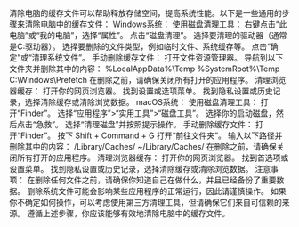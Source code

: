 清除电脑的缓存文件可以帮助释放存储空间，提高系统性能。以下是一些通用的步骤来清除电脑中的缓存文件：
Windows系统：
使用磁盘清理工具：
右键点击“此电脑”或“我的电脑”，选择“属性”。
点击“磁盘清理”。
选择要清理的驱动器（通常是C:驱动器）。
选择要删除的文件类型，例如临时文件、系统缓存等。
点击“确定”或“清理系统文件”。
手动删除缓存文件：
打开文件资源管理器。
导航到以下文件夹并删除其中的内容：
%LocalAppData%\Temp
%SystemRoot%\Temp
C:\Windows\Prefetch
在删除之前，请确保关闭所有打开的应用程序。
清理浏览器缓存：
打开你的网页浏览器。
找到设置或选项菜单。
找到隐私设置或历史记录，选择清除缓存或清除浏览数据。
macOS系统：
使用磁盘清理工具：
打开“Finder”。
选择“应用程序”>“实用工具”>“磁盘工具”。
选择你的启动磁盘，然后点击“急救”。
选择“清理磁盘”并按照提示操作。
手动删除缓存文件：
打开“Finder”。
按下 Shift + Command + G 打开“前往文件夹”。
输入以下路径并删除其中的内容：
/Library/Caches/
~/Library/Caches/
在删除之前，请确保关闭所有打开的应用程序。
清理浏览器缓存：
打开你的网页浏览器。
找到首选项或设置菜单。
找到隐私设置或历史记录，选择清除缓存或清除浏览数据。
注意事项：
在删除任何文件之前，请确保你知道自己在做什么，并且已经备份了重要数据。
删除系统文件可能会影响某些应用程序的正常运行，因此请谨慎操作。
如果你不确定如何操作，可以考虑使用第三方清理工具，但请确保它们来自可信赖的来源。
遵循上述步骤，你应该能够有效地清除电脑中的缓存文件。